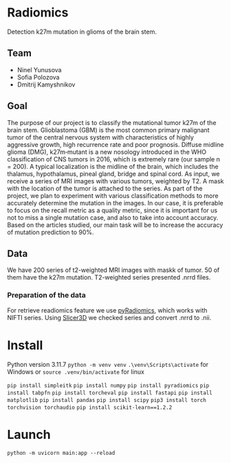 # Radiomics
Detection k27m mutation in glioms of the brain stem.

## Team
- Ninel Yunusova
- Sofia Polozova
- Dmitrij Kamyshnikov

## Goal
The purpose of our project is to classify the mutational tumor k27m of the brain stem. Glioblastoma (GBM) is the most common primary malignant tumor of the central nervous system with characteristics of highly aggressive growth, high recurrence rate and poor prognosis. Diffuse midline glioma (DMG), k27m‐mutant is a new nosology introduced in the WHO classification of CNS tumors in 2016, which is extremely rare (our sample n = 200). A typical localization is the midline of the brain, which includes the thalamus, hypothalamus, pineal gland, bridge and spinal cord. As input, we receive a series of MRI images with various tumors, weighted by T2. A mask with the location of the tumor is attached to the series. As part of the project, we plan to experiment with various classification methods to more accurately determine the mutation in the images. In our case, it is preferable to focus on the recall metric as a quality metric, since it is important for us not to miss a single mutation case, and also to take into account accuracy. Based on the articles studied, our main task will be to increase the accuracy of mutation prediction to 90%.

## Data
We have 200 series of t2-weighted MRI images with maskk of tumor. 50 of them have the k27m mutation. T2-weighted series presented .nrrd files.

### Preparation of the data
For retrieve readiomics feature we use [pyRadiomics](https://www.radiomics.io/pyradiomics.html), which works with NIFTI series. 
Using [Slicer3D](https://www.slicer.org/) we checked series and convert .nrrd to .nii.

# Install
Python version 3.11.7
```python -m venv venv```
```.\venv\Scripts\activate``` for Windows or ```source .venv/bin/activate``` for linux


```pip install simpleitk```
```pip install numpy```
```pip install pyradiomics```
```pip install tabpfn```
```pip install torcheval```
```pip install fastapi```
```pip install matplotlib```
```pip install pandas```
```pip install scipy```
```pip3 install torch torchvision torchaudio```
```pip install scikit-learn==1.2.2```

# Launch
```python -m uvicorn main:app --reload```